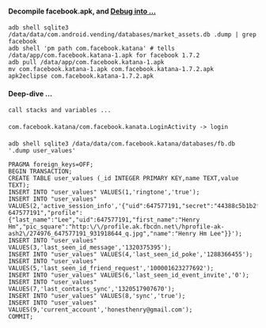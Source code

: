 #### Decompile facebook.apk, and [Debug into ...](https://github.com/henry4j/-/blob/master/labs/%5Efacebook.mkd)

    adb shell sqlite3 /data/data/com.android.vending/databases/market_assets.db .dump | grep facebook
    adb shell 'pm path com.facebook.katana' # tells /data/app/com.facebook.katana-1.apk for facebook 1.7.2
    adb pull /data/app/com.facebook.katana-1.apk
    mv com.facebook.katana-1.apk com.facebook.katana-1.7.2.apk
    apk2eclipse com.facebook.katana-1.7.2.apk

#### Deep-dive ...

    call stacks and variables ...
    
####

    com.facebook.katana/com.facebook.kanata.LoginActivity -> login
    
####

    adb shell sqlite3 /data/data/com.facebook.katana/databases/fb.db '.dump user_values'

    PRAGMA foreign_keys=OFF;
    BEGIN TRANSACTION;
    CREATE TABLE user_values (_id INTEGER PRIMARY KEY,name TEXT,value TEXT);
    INSERT INTO "user_values" VALUES(1,'ringtone','true');
    INSERT INTO "user_values" VALUES(2,'active_session_info','{"uid":647577191,"secret":"44388c5b1b2f75a04ec895c676f0aa82","username":"honesthenry@gmail.com","filter":"nf","access_token":"AAAAAUaZA8jlABACvlYkEfeIwCZB6d7O83ZB7lZCM3LpDrL97VCTSvZBjaou9xnHzTR2zTsS0j0tT1W2aOZAkrPFxA2Doi0p1AZD","session_key":"902ba3f53f221be902288533.0-647577191","profile":{"last_name":"Lee","uid":647577191,"first_name":"Henry Hm","pic_square":"http:\/\/profile.ak.fbcdn.net\/hprofile-ak-ash2\/274976_647577191_931918644_q.jpg","name":"Henry Hm Lee"}}');
    INSERT INTO "user_values" VALUES(3,'last_seen_id_message','1320375395');
    INSERT INTO "user_values" VALUES(4,'last_seen_id_poke','1288366455');
    INSERT INTO "user_values" VALUES(5,'last_seen_id_friend_request','100001623277692');
    INSERT INTO "user_values" VALUES(6,'last_seen_id_event_invite','0');
    INSERT INTO "user_values" VALUES(7,'last_contacts_sync','1320517907670');
    INSERT INTO "user_values" VALUES(8,'sync','true');
    INSERT INTO "user_values" VALUES(9,'current_account','honesthenry@gmail.com');
    COMMIT;
